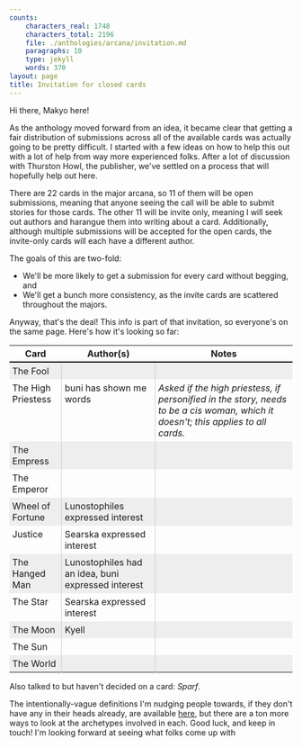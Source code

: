```yaml
---
counts:
    characters_real: 1748
    characters_total: 2196
    file: ./anthologies/arcana/invitation.md
    paragraphs: 10
    type: jekyll
    words: 370
layout: page
title: Invitation for closed cards
---
```


<style>
table th {
    border-bottom: 2px solid black;
    text-align: center;
}
table tbody tr:nth-of-type(odd) {
    background-color: #eee;
}
table td  {
    padding: 5px;
    vertical-align: top;
}
table td {
    border-right: 1px solid #ccc;
}
table td:last-child {
    border-right: none;
}
</style>

Hi there, Makyo here!

As the anthology moved forward from an idea, it became clear that getting a fair distribution of submissions across all of the available cards was actually going to be pretty difficult. I started with a few ideas on how to help this out with a lot of help from way more experienced folks. After a lot of discussion with Thurston Howl, the publisher, we've settled on a process that will hopefully help out here.

There are 22 cards in the major arcana, so 11 of them will be open submissions, meaning that anyone seeing the call will be able to submit stories for those cards. The other 11 will be invite only, meaning I will seek out authors and harangue them into writing about a card. Additionally, although multiple submissions will be accepted for the open cards, the invite-only cards will each have a different author.

The goals of this are two-fold:

* We'll be more likely to get a submission for every card without begging, and
* We'll get a bunch more consistency, as the invite cards are scattered throughout the majors.

Anyway, that's the deal! This info is part of that invitation, so everyone's on the same page. Here's how it's looking so far:

Card | Author(s) | Notes
---|---|---
The Fool | |  
The High Priestess | buni has shown me words | *Asked if the high priestess, if personified in the story, needs to be a cis woman, which it doesn't; this applies to all cards.*
The Empress | |  
The Emperor | |  
Wheel of Fortune | Lunostophiles expressed interest |  
Justice | Searska expressed interest |  
The Hanged Man | Lunostophiles had an idea, buni expressed interest |  
The Star | Searska expressed interest |  
The Moon | Kyell |  
The Sun | |  
The World | |  

Also talked to but haven't decided on a card: *Sparf*.

The intentionally-vague definitions I'm nudging people towards, if they don't have any in their heads already, are available [here](../cards), but there are a ton more ways to look at the archetypes involved in each. Good luck, and keep in touch! I'm looking forward at seeing what folks come up with
